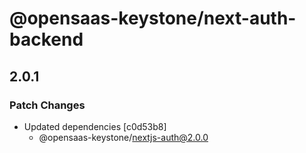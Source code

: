 # @opensaas-keystone/next-auth-backend

## 2.0.1
### Patch Changes

- Updated dependencies [c0d53b8]
  - @opensaas-keystone/nextjs-auth@2.0.0
